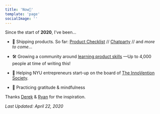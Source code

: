```yaml
---
title: 'Now📍'
template: 'page'
socialImage: ''
---
```


Since the start of **2020**, I've been...

- 🚢 Shipping products. So far: [Product Checklist](https://twitter.com/antdke/status/1249723759713554433) // [Chatparty](https://www.producthunt.com/posts/chatparty) // and _more to come_...

- 🛠️ Growing a community around [learning product skills](https://theproductperson.com) —Up to 4,000 people at time of writing this!

- 🚀 Helping NYU entrepreneurs start-up on the board of [The InnoVention Society](https://ivs.nyc).

- 🧘 Practicing gratitude & mindfulness

Thanks [Derek](https://nownownow.com/about) & [Ryan](https://www.ryanckulp.com/now/) for the inspiration.

_Last Updated: April 22, 2020_
